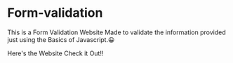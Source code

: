 # Form-validation
This is a Form Validation Website Made to validate the information provided just using the Basics of Javascript.😀

Here's the Website Check it Out!!

